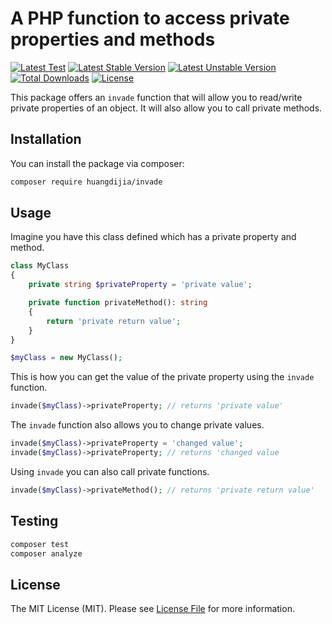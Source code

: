 # A PHP function to access private properties and methods

[![Latest Test](https://github.com/huangdijia/invade/workflows/tests/badge.svg)](https://github.com/huangdijia/invade/actions)
[![Latest Stable Version](https://poser.pugx.org/huangdijia/invade/v/stable.svg)](https://packagist.org/packages/huangdijia/invade)
[![Latest Unstable Version](https://poser.pugx.org/huangdijia/invade/v/unstable.svg)](https://packagist.org/packages/huangdijia/invade)
[![Total Downloads](https://img.shields.io/packagist/dt/huangdijia/invade)](https://packagist.org/packages/huangdijia/invade)
[![License](https://img.shields.io/packagist/l/huangdijia/invade)](https://github.com/huangdijia/invade)

This package offers an `invade` function that will allow you to read/write private properties of an object. It will also allow you to call private methods.

## Installation

You can install the package via composer:

```bash
composer require huangdijia/invade
```

## Usage

Imagine you have this class defined which has a private property and method.

```php
class MyClass
{
    private string $privateProperty = 'private value';

    private function privateMethod(): string
    {
        return 'private return value';
    }
}

$myClass = new MyClass();
```

This is how you can get the value of the private property using the `invade` function.

```php
invade($myClass)->privateProperty; // returns 'private value'
```

The `invade` function also allows you to change private values.

```php
invade($myClass)->privateProperty = 'changed value';
invade($myClass)->privateProperty; // returns 'changed value
```

Using `invade` you can also call private functions.

```php
invade($myClass)->privateMethod(); // returns 'private return value'
```

## Testing

```bash
composer test
composer analyze
```

## License

The MIT License (MIT). Please see [License File](LICENSE) for more information.
